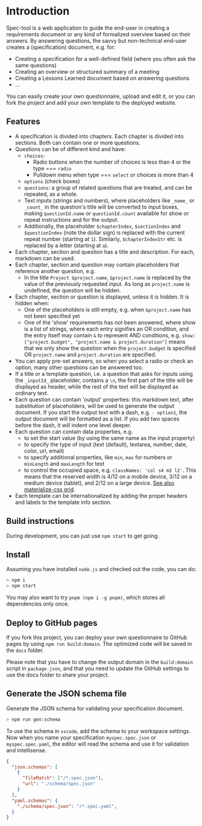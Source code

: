 # Introduction

Spec-tool is a web application to guide the end-user in creating a requirements document or any kind of formalized overview based on their answers. By answering questions, the savvy but non-technical end-user creates a (specification) document, e.g. for:

- Creating a specification for a well-defined field (where you often ask the same questions)
- Creating an overview or structured summary of a meeting
- Creating a Lessons Learned document based on answering questions
- ...

You can easily create your own questionnaire, upload and edit it, or you can fork the project and add your own template to the deployed website.

## Features

- A specification is divided into chapters. Each chapter is divided into sections. Both can contain one or more questions.
- Questions can be of different kind and have:
  - `choices`:
    - Radio buttons when the number of choices is less than 4 or the type === `radio`
    - Pulldown menu when type ===  `select` or choices is more than 4
  - `options` (check boxes)
  - `questions`: a group of related questions that are treated, and can be repeated, as a whole.
  - Text inputs (strings and numbers), where placeholders like `_name_` or `_count_` in the question's title will be converted to input boxes, making `questionId.name` or `questionId.count` available for show or repeat instructions and for the output.
  - Additionally, the placeholder `$chapterIndex`, `$sectionIndex` and `$questionIndex` (note the dollar sign) is replaced with the current repeat number (starting at `1`). Similarly, `$chapterIndexStr` etc. is replaced by a letter (starting at `a`).
- Each chapter, section and question has a title and description. For each, markdown can be used.
- Each chapter, section and question may contain placeholders that reference another question, e.g.
  - In the title `Project &project.name`, `&project.name` is replaced by the value of the previously requested input. As long as `project.name` is undefined, the question will be hidden.
- Each chapter, section or question is displayed, unless it is hidden. It is hidden when:
  - One of the placeholders is still empty, e.g. when `&project.name` has not been specified yet
  - One of the 'show' requirements has not been answered, where show is a list of strings, where
    each entry signifies an OR condition, and the entry itself may contain `&` to represent AND conditions,
    e.g. `show: ["project.budget", "project.name & project.duration"]` means that we only show the question
    when the `project.budget` is specified OR `project.name` and `project.duration` are specified.
- You can apply pre-set answers, so when you select a radio or check an option, many other questions can be answered too.
- If a title or a template question, i.e. a question that asks for inputs using the `_inputId_` placeholder, contains a `\n`, the first part of the title will be displayed as header, while the rest of the text will be displayed as ordinary text.
- Each question can contain 'output' properties: this markdown text, after substitution of placeholders, will be used to generate the output document. If you start the output text with a dash, e.g. `- option1`, the output document will be formatted as a list. If you add two spaces before the dash, it will indent one level deeper.
- Each question can contain data properties, e.g.
  - to set the start value (by using the same name as the input property)
  - to specify the type of input (text (default), textarea, number, date, color, url, email)
  - to specify additional properties, like `min`, `max` for numbers or `minLength` and `maxLength` for text
  - to control the occupied space, e.g. `classNames: 'col s4 m3 l2'`. This means that the reserved width is 4/12 on a mobile device, 3/12 on a medium device (tablet), and 2/12 on a large device. [See also materialize-css grid](https://materializecss.com/grid.html).
- Each template can be internationalized by adding the proper headers and labels to the template info section.

## Build instructions

During development, you can just use `npm start` to get going.

## Install

Assuming you have installed `node.js` and checked out the code, you can do:

```bash
> npm i
> npm start
```

You may also want to try `pnpm (npm i -g pnpm)`, which stores all dependencies only once.

## Deploy to GitHub pages

If you fork this project, you can deploy your own questionnaire to GitHub pages by using `npm run build:domain`. The optimized code will be saved in the `docs` folder.

Please note that you have to change the output domain in the `build:domain` script in `package.json`, and that you need to update the GitHub settings to use the docs folder to share your project.

## Generate the JSON schema file

Generate the JSON schema for validating your specification document.

```bash
> npm run gen:schema
```

To use the schema in `vscode`, add the schema to your workspace settings. Now when you name your specification `myspec.spec.json` or `myspec.spec.yaml`, the editor will read the schema and use it for validation and intellisense.

```json
{
  "json.schemas": [
    {
      "fileMatch": ["/*.spec.json"],
      "url": "./schema/spec.json"
    }
  ],
  "yaml.schemas": {
    "./schema/spec.json": "/*.spec.yaml",
  }
}
```
